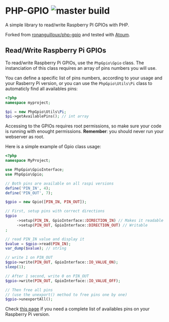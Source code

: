 # PHP-GPIO ![master build](https://api.travis-ci.org/t-geindre/php-gpio.svg?branch=master)

A simple library to read/write Raspberry PI GPIOs with PHP.

Forked from [ronanguilloux/php-gpio](https://github.com/ronanguilloux/php-gpio) and tested with [Atoum](http://atoum.org/).

## Read/Write Raspberry Pi GPIOs

To read/write Raspberry Pi GPIOs, use the `PhpGpio\Gpio` class. The instanciation of this class requires an array of pins numbers you will use.

You can define a specific list of pins numbers, according to your usage and your Rasberry Pi version, or you can use the `PhpGpio\Utils\Pi` class to automaticly find all availables pins:

```php
<?php
namespace myproject;

$pi = new PhpGpio\Utils\Pi;
$pi->getAvailablePins(); // int array
```

Accessing to the GPIOs requires root permissions, so make sure your code is running with enought permissions. __Remember__: you should never run your webserver as root.

Here is a simple example of Gpio class usage:

```php
<?php
namespace MyProject;

use PhpGpio\GpioInterface;
use PhpGpio\Gpio;

// Both pins are available on all raspi versions
define('PIN_IN', 4);
define('PIN_OUT', 7);

$gpio = new Gpio([PIN_IN, PIN_OUT]);

// First, setup pins with correct directions
$gpio
     ->setup(PIN_IN, GpioInterface::DIRECTION_IN) // Makes it readable
     ->setup(PIN_OUT, GpioInterface::DIRECTION_OUT) // Writable
;

// read PIN_IN value and display it
$value = $gpio->read(PIN_IN);
var_dump($value); // string

// write 1 on PIN_OUT
$gpio->write(PIN_OUT, GpioInterface::IO_VALUE_ON);
sleep(1);

// After 1 second, write 0 on PIN_OUT
$gpio->write(PIN_OUT, GpioInterface::IO_VALUE_OFF);

// Then free all pins
// (use the unexport() method to free pins one by one)
$gpio->unexportAll();
```

Check [this page](http://www.raspberrypi-spy.co.uk/2012/06/simple-guide-to-the-rpi-gpio-header-and-pins/) if you need a complete list of availables pins on your Raspberry Pi version.

